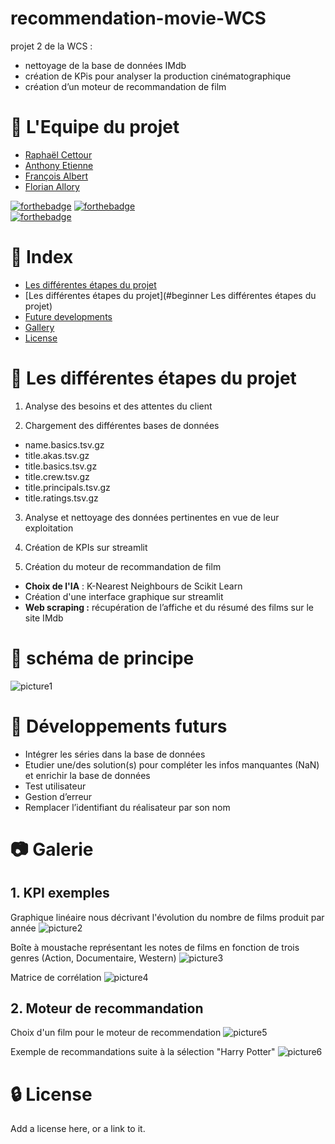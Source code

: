 # recommendation-movie-WCS
projet 2 de la WCS : 
 - nettoyage de la base de données IMdb
 - création de KPis pour analyser la production cinématographique
 - création d’un moteur de recommandation de film 

#   :handshake: L'Equipe du projet
- [Raphaël Cettour](https://github.com/racettour)
- [Anthony Etienne](https://github.com/Anthowheels)
- [François Albert](https://github.com/francoisalb)
- [Florian Allory](https://github.com/FlorianAllory)


[![forthebadge](https://forthebadge.com/images/badges/made-with-python.svg)](http://forthebadge.com)  [![forthebadge](http://forthebadge.com/images/badges/built-with-love.svg)](http://forthebadge.com)  
[![forthebadge](https://github.com/racettour/One-Piece-Web-scraping/blob/main/readme_Image/clean-up-in-process-95%25.svg)](http://forthebadge.com)

# :ledger: Index
 - [Les différentes étapes du projet](#beginner-Les-différentes-étapes-du-projet)
- [Les différentes étapes du projet](#beginner Les différentes étapes du projet)
- [Future developments](#wrench-future-developments)
- [Gallery](#camera-gallery)
- [License](#lock-license)

# :beginner: Les différentes étapes du projet
1. Analyse des besoins et des attentes du client

2. Chargement des différentes bases de données

- name.basics.tsv.gz
- title.akas.tsv.gz
- title.basics.tsv.gz
- title.crew.tsv.gz
- title.principals.tsv.gz
- title.ratings.tsv.gz

3. Analyse et nettoyage des données pertinentes en vue de leur exploitation


4. Création de KPIs sur streamlit


5. Création du moteur de recommandation de film 
- **Choix de l'IA** : K-Nearest Neighbours de Scikit Learn
- Création d'une interface graphique sur streamlit
- **Web scraping :** récupération de l’affiche et du résumé des films sur le site IMdb


# :twisted_rightwards_arrows: schéma de principe
![picture1](image_readme/SchemaPrincipe.png)


# :wrench: Développements futurs
  - Intégrer les séries dans la base de données
  - Etudier une/des solution(s) pour compléter les infos manquantes (NaN) et enrichir la base de données
  - Test utilisateur
  - Gestion d’erreur
  - Remplacer l’identifiant du réalisateur par son nom



#  :camera: Galerie
## 1. KPI exemples

Graphique linéaire nous décrivant l'évolution du nombre de films produit par année
![picture2](image_readme/KPI1.png)

Boîte à moustache représentant les notes de films en fonction de trois genres (Action, Documentaire, Western)
![picture3](image_readme/KPI2.png)

Matrice de corrélation
![picture4](image_readme/KPI3.png)


## 2. Moteur de recommandation

Choix d'un film pour le moteur de recommendation
![picture5](image_readme/IA_1.png)

Exemple de recommandations suite à la sélection "Harry Potter"
![picture6](image_readme/IA_2.png)



#  :lock: License
Add a license here, or a link to it.
